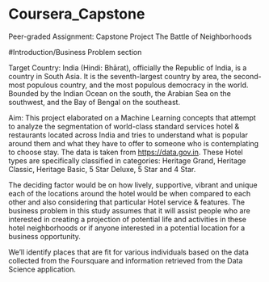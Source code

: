# Coursera_Capstone

Peer-graded Assignment: Capstone Project The Battle of Neighborhoods

#Introduction/Business Problem section

Target Country: India (Hindi: Bhārat), officially the Republic of India, is a country in South Asia. It is the seventh-largest country by area, the second-most populous country, and the most populous democracy in the world. Bounded by the Indian Ocean on the south, the Arabian Sea on the southwest, and the Bay of Bengal on the southeast.

Aim: This project elaborated on a Machine Learning concepts that attempt to analyze the segmentation of world-class standard services hotel & restaurants located across India and tries to understand what is popular around them and what they have to offer to someone who is contemplating to choose stay. The data is taken from https://data.gov.in. These Hotel types are specifically classified in categories: Heritage Grand, Heritage Classic, Heritage Basic, 5 Star Deluxe, 5 Star and 4 Star.

The deciding factor would be on how lively, supportive, vibrant and unique each of the locations around the hotel would be when compared to each other and also considering that particular Hotel service & features. The business problem in this study assumes that it will assist people who are interested in creating a projection of potential life and activities in these hotel neighborhoods or if anyone interested in a potential location for a business opportunity.

We’ll identify places that are fit for various individuals based on the data collected from the Foursquare and information retrieved from the Data Science application.
